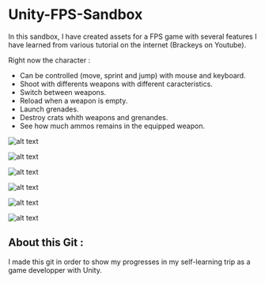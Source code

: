 # Unity-FPS-Sandbox

In this sandbox, I have created assets for a FPS game with several features I have learned from various tutorial on the internet (Brackeys on Youtube).

Right now the character :
- Can be controlled (move, sprint and jump) with mouse and keyboard.
- Shoot with differents weapons with different caracteristics.
- Switch between weapons.
- Reload when a weapon is empty.
- Launch grenades.
- Destroy crats whith weapons and grenandes.
- See how much ammos remains in the equipped weapon.

![alt text](https://github.com/SimonMoisan/Unity-FPS-Sandbox/blob/master/Screenshots/Screenshot1-min.PNG)

![alt text](https://github.com/SimonMoisan/Unity-FPS-Sandbox/blob/master/Screenshots/Screenshot2-min.PNG)

![alt text](https://github.com/SimonMoisan/Unity-FPS-Sandbox/blob/master/Screenshots/Screenshot3-min.PNG)

![alt text](https://github.com/SimonMoisan/Unity-FPS-Sandbox/blob/master/Screenshots/Screenshot4-min.PNG)

![alt text](https://github.com/SimonMoisan/Unity-FPS-Sandbox/blob/master/Screenshots/Screenshot5-min.PNG)

![alt text](https://github.com/SimonMoisan/Unity-FPS-Sandbox/blob/master/Screenshots/Screenshot6-min.PNG)

## About this Git :

I made this git in order to show my progresses in my self-learning trip as a game developper with Unity.
